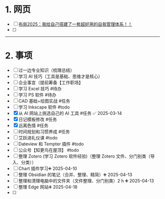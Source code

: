 # 1. 网页 
- [ ] [布局2025：我给自己搭建了一套超好用的自我管理体系！！](https://mp.weixin.qq.com/s/K5sB6LLud23PJyTtlAF7OQ)
- [ ] 

---
# 2. 事项 
- [ ] 过一边专业知识（梳理总结）
- [ ] 学习 AI 技巧（工具是基础、思维才是核心）
- [ ] 企业事宜（提前筹备【工作职场】
- [ ] 学习 Excel 技巧 #待办 
- [ ] 学习 PS 软件 #待办 
- [ ] CAD 基础+绘图实战  #任务
- [ ] 学习 Inkscape 软件 #todo
- [x] 从 AI 网站上挑选自己的 AI 工具 #任务 ✅ 2025-03-14
- [x] 日记模板修改 #任务 
- [x] 远离色情 #任务 
- [ ] 时间规划和习惯养成 #任务 
- [ ] 艾跃进礼仪课 #todo
- [ ]  Dateview 和 Tempter 插件 #todo
- [ ] 公众号【知更鸟在屋顶】 #todo 
- [ ] 整理 Zotero (学习 Zotero 软件经验)（整理 Zotero 文件、分门别类（导入、分类））
- [ ] Chart 插件学习➕ 2025-04-10 
- [ ] 整理 Obsidian 的笔记（合并、整理、精简）➕ 2025-04-13 
- [ ] 整理和清理电脑中的文件夹（文件整理、分门别类）2 h ➕ 2025-04-13 
- [ ] 整理 Edge 网站➕ 2025-04-18 
- [ ] 